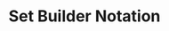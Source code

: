 ---
layout: latex-macro
title: >
  Set Builder Notation
summary: 
description: >
  To insert a set \(\{A | B\}\) (using set builder notation), 
  type "\setdef{A \suchthat B}". The heights of the braces and 
  center bar will adjust automatically to the height of the contents.
definition: |- 
  \newcommand*{\setdef}[1]{\left\{#1 \right\}} 
  \newcommand{\suchthat}{\mathrel{}\ifnum\currentgrouptype=16 \middle\fi|\mathrel{}}
examples:
  - code_displayed: |-
      \setdef{A \suchthat B}
    code_rendered: |
      \left\{A \mid B\right\}
  - code_displayed: |-
      \setdef{x \suchthat \frac{1}{1+x} = 0}
    code_rendered: |
      \left\{x \mathrel{}\middle|\mathrel{} \frac{1}{1+x} = 0\right\}
  - code_displayed: |-
      \setdef{A, B, C}
    code_rendered: |
      \left\{A, B, C\right\}
vs-code-snippets: |
  "Set builder notation":{
    "prefix": ["\\setbuild"],
    "body": [
      "\\setdef{$TM_SELECTED_TEXT${1:x} \\suchthat $2} $0"
    ]
  },
  "Set definition":{
    "prefix": ["\\setdef"],
    "body": [
      "\\setdef{$TM_SELECTED_TEXT$1} $0"
    ]
  }
---
